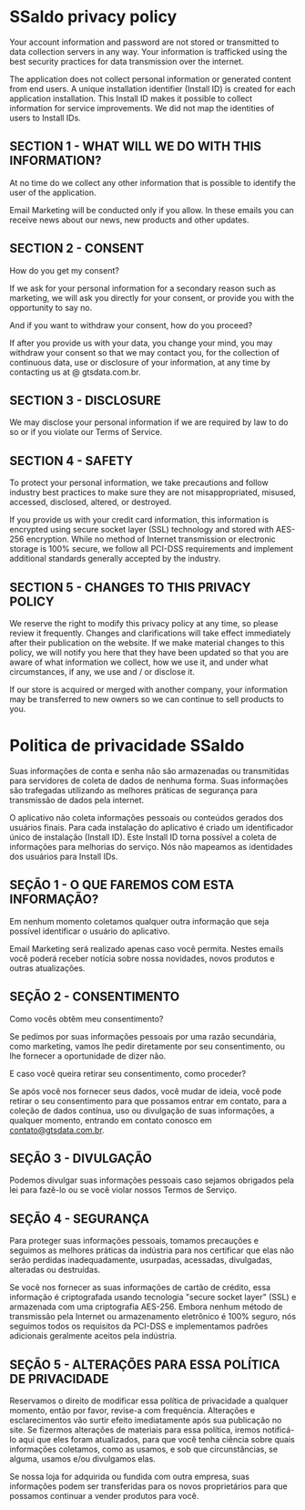 # SSaldo privacy policy

Your account information and password are not stored or transmitted to data collection servers in any way. Your information is trafficked using the best security practices for data transmission over the internet.

The application does not collect personal information or generated content from end users. A unique installation identifier (Install ID) is created for each application installation. This Install ID makes it possible to collect information for service improvements. We did not map the identities of users to Install IDs.

## SECTION 1 - WHAT WILL WE DO WITH THIS INFORMATION?

At no time do we collect any other information that is possible to identify the user of the application.

Email Marketing will be conducted only if you allow. In these emails you can receive news about our news, new products and other updates.

## SECTION 2 - CONSENT

How do you get my consent?

If we ask for your personal information for a secondary reason such as marketing, we will ask you directly for your consent, or provide you with the opportunity to say no.

And if you want to withdraw your consent, how do you proceed?

If after you provide us with your data, you change your mind, you may withdraw your consent so that we may contact you, for the collection of continuous data, use or disclosure of your information, at any time by contacting us at @ gtsdata.com.br.

## SECTION 3 - DISCLOSURE

We may disclose your personal information if we are required by law to do so or if you violate our Terms of Service.

## SECTION 4 - SAFETY

To protect your personal information, we take precautions and follow industry best practices to make sure they are not misappropriated, misused, accessed, disclosed, altered, or destroyed.

If you provide us with your credit card information, this information is encrypted using secure socket layer (SSL) technology and stored with AES-256 encryption. While no method of Internet transmission or electronic storage is 100% secure, we follow all PCI-DSS requirements and implement additional standards generally accepted by the industry.

## SECTION 5 - CHANGES TO THIS PRIVACY POLICY

We reserve the right to modify this privacy policy at any time, so please review it frequently. Changes and clarifications will take effect immediately after their publication on the website. If we make material changes to this policy, we will notify you here that they have been updated so that you are aware of what information we collect, how we use it, and under what circumstances, if any, we use and / or disclose it.

If our store is acquired or merged with another company, your information may be transferred to new owners so we can continue to sell products to you.







# Politica de privacidade SSaldo

Suas informações de conta e senha não são armazenadas ou transmitidas para servidores de coleta de dados de nenhuma forma. Suas informações são trafegadas utilizando as melhores práticas de segurança para transmissão de dados pela internet.

O aplicativo não coleta informações pessoais ou conteúdos gerados dos usuários finais. Para cada instalação do aplicativo é criado um identificador único de instalação (Install ID). Este Install ID torna possível a coleta de informações para melhorias do serviço. Nós não mapeamos as identidades dos usuários para Install IDs.

## SEÇÃO 1 - O QUE FAREMOS COM ESTA INFORMAÇÃO?

Em nenhum momento coletamos qualquer outra informação que seja possível identificar o usuário do aplicativo.

Email Marketing será realizado apenas caso você permita. Nestes emails você poderá receber notícia sobre nossa novidades, novos produtos e outras atualizações.

## SEÇÃO 2 - CONSENTIMENTO

Como vocês obtêm meu consentimento?

Se pedimos por suas informações pessoais por uma razão secundária, como marketing, vamos lhe pedir diretamente por seu consentimento, ou lhe fornecer a oportunidade de dizer não.

E caso você queira retirar seu consentimento, como proceder?

Se após você nos fornecer seus dados, você mudar de ideia, você pode retirar o seu consentimento para que possamos entrar em contato, para a coleção de dados contínua, uso ou divulgação de suas informações, a qualquer momento, entrando em contato conosco em contato@gtsdata.com.br.

## SEÇÃO 3 - DIVULGAÇÃO

Podemos divulgar suas informações pessoais caso sejamos obrigados pela lei para fazê-lo ou se você violar nossos Termos de Serviço.

## SEÇÃO 4 - SEGURANÇA

Para proteger suas informações pessoais, tomamos precauções e seguimos as melhores práticas da indústria para nos certificar que elas não serão perdidas inadequadamente, usurpadas, acessadas, divulgadas, alteradas ou destruídas.

Se você nos fornecer as suas informações de cartão de crédito, essa informação é criptografada usando tecnologia "secure socket layer" (SSL) e armazenada com uma criptografia AES-256. Embora nenhum método de transmissão pela Internet ou armazenamento eletrônico é 100% seguro, nós seguimos todos os requisitos da PCI-DSS e implementamos padrões adicionais geralmente aceitos pela indústria.

## SEÇÃO 5 - ALTERAÇÕES PARA ESSA POLÍTICA DE PRIVACIDADE

Reservamos o direito de modificar essa política de privacidade a qualquer momento, então por favor, revise-a com frequência. Alterações e esclarecimentos vão surtir efeito imediatamente após sua publicação no site. Se fizermos alterações de materiais para essa política, iremos notificá-lo aqui que eles foram atualizados, para que você tenha ciência sobre quais informações coletamos, como as usamos, e sob que circunstâncias, se alguma, usamos e/ou divulgamos elas.

Se nossa loja for adquirida ou fundida com outra empresa, suas informações podem ser transferidas para os novos proprietários para que possamos continuar a vender produtos para você.
